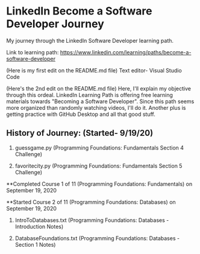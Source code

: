 # LinkedIn Become a Software Developer Journey
 My journey through the LinkedIn Software Developer learning path.

Link to learning path: https://www.linkedin.com/learning/paths/become-a-software-developer

(Here is my first edit on the README.md file)
Text editor- Visual Studio Code

(Here's the 2nd edit on the README.md file)
Here, I'll explain my objective through this ordeal. LinkedIn Learning Path is offering free learning materials towards "Becoming a Software Developer". Since this path seems more organized than randomly watching videos, I'll do it. Another plus is getting practice with GitHub Desktop and all that good stuff.

## History of Journey: (Started- 9/19/20)

1. guessgame.py (Programming Foundations: Fundamentals Section 4 Challenge)

2. favoritecity.py (Programming Foundations: Fundamentals Section 5 Challenge)

**Completed Course 1 of 11 (Programming Foundations: Fundamentals) on September 19, 2020

**Started Course 2 of 11 (Programming Foundations: Databases) on September 19, 2020

1. IntroToDatabases.txt (Programming Foundations: Databases - Introduction Notes)

2. DatabaseFoundations.txt (Programming Foundations: Databases - Section 1 Notes)